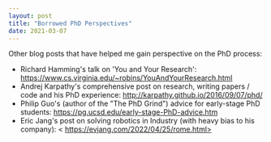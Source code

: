 ```yaml
---
layout: post
title: "Borrowed PhD Perspectives"
date: 2021-03-07
---
```


Other blog posts that have helped me gain perspective on the PhD process:

* Richard Hamming's talk on 'You and Your Research': <https://www.cs.virginia.edu/~robins/YouAndYourResearch.html>
* Andrej Karpathy's comprehensive post on research, writing papers / code and his PhD experience: <http://karpathy.github.io/2016/09/07/phd/>
* Philip Guo's (author of the "The PhD Grind") advice for early-stage PhD students: <https://pg.ucsd.edu/early-stage-PhD-advice.htm>
* Eric Jang's post on solving robotics in Industry (with heavy bias to his company): < https://evjang.com/2022/04/25/rome.html>
